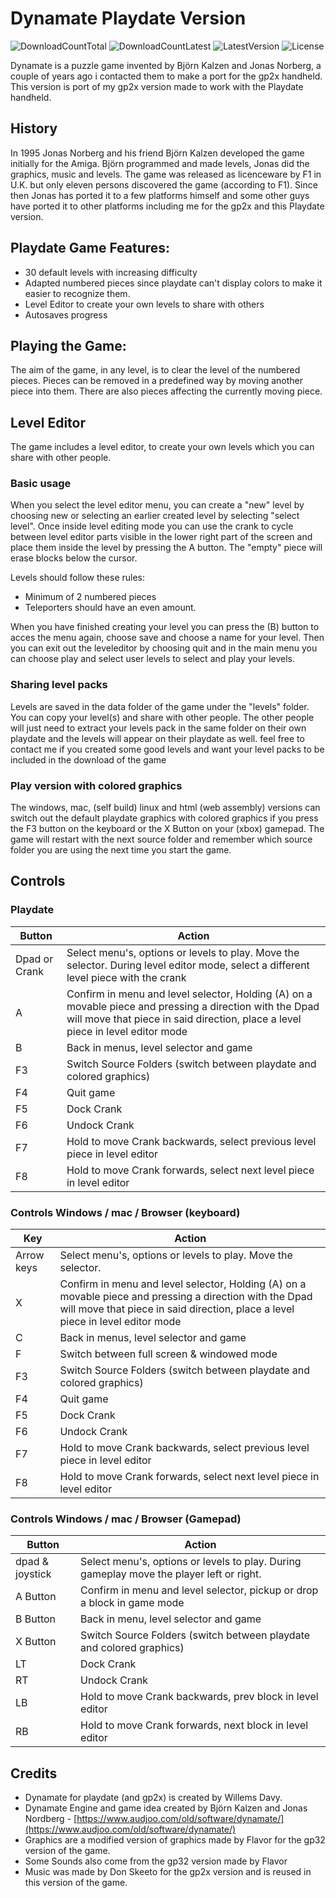 # Dynamate Playdate Version
![DownloadCountTotal](https://img.shields.io/github/downloads/joyrider3774/dynamate_playdate/total?label=total%20downloads&style=plastic) ![DownloadCountLatest](https://img.shields.io/github/downloads/joyrider3774/dynamate_playdate/latest/total?style=plastic) ![LatestVersion](https://img.shields.io/github/v/tag/joyrider3774/dynamate_playdate?label=Latest%20version&style=plastic) ![License](https://img.shields.io/github/license/joyrider3774/dynamate_playdate?style=plastic)

Dynamate is a puzzle game invented by Björn Kalzen and Jonas Norberg, a couple of years ago i contacted them to make a port for the gp2x handheld.
This version is port of my gp2x version made to work with the Playdate handheld.

## History
In 1995 Jonas Norberg and his friend Björn Kalzen developed the game initially for the Amiga.
Björn programmed and made levels, Jonas did the graphics, music and levels.
The game was released as licenceware by F1 in U.K. but only eleven persons discovered the game (according to F1). 
Since then Jonas has ported it to a few platforms himself and some other guys have ported it to other platforms including me for the gp2x and this Playdate version.

## Playdate Game Features:
- 30 default levels with increasing difficulty
- Adapted numbered pieces since playdate can't display colors to make it easier to recognize them.
- Level Editor to create your own levels to share with others
- Autosaves progress

## Playing the Game:
The aim of the game, in any level, is to clear the level of the numbered pieces. 
Pieces can be removed in a predefined way by moving another piece into them.
There are also pieces affecting the currently moving piece.

## Level Editor
The game includes a level editor, to create your own levels which you can share with other people.

### Basic usage
When you select the level editor menu, you can create a "new" level by choosing new or selecting an earlier created level by selecting "select level". 
Once inside level editing mode you can use the crank to cycle between level editor parts visible in the lower right part of the screen and place them inside the level by pressing the A button. The "empty" piece will erase blocks below the cursor.

Levels should follow these rules:
- Minimum of 2 numbered pieces
- Teleporters should have an even amount.

When you have finished creating your level you can press the (B) button to acces the menu again, choose save and choose a name for your level. Then you can exit out the leveleditor by choosing quit and in the main menu you can choose play and select user levels to select and play your levels.

### Sharing level packs
Levels are saved in the data folder of the game under the "levels" folder. You can copy your level(s)  and share with other people.
The other people will just need to extract your levels pack in the same folder on their own playdate and the levels will appear on their playdate as well. 
feel free to contact me if you created some good levels and want your level packs to be included in the download of the game

### Play version with colored graphics
The windows, mac, (self build) linux and html (web assembly) versions can switch out the default playdate graphics with colored graphics if you press the F3 button on the keyboard or the X Button on your (xbox) gamepad. 
The game will restart with the next source folder and remember which source folder you are using the next time you start the game.


## Controls 

### Playdate
| Button | Action |
| ------ | ------ |
| Dpad or Crank | Select menu's, options or levels to play. Move the selector. During level editor mode, select a different level piece with the crank |
| A | Confirm in menu and level selector, Holding (A) on a movable piece and pressing a direction with the Dpad will move that piece in said direction, place a level piece in level editor mode |
| B | Back in menus, level selector and game |
| F3 | Switch Source Folders (switch between playdate and colored graphics) |
| F4 | Quit game |
| F5 | Dock Crank |
| F6 | Undock Crank |
| F7 | Hold to move Crank backwards, select previous level piece in level editor |
| F8 | Hold to move Crank forwards, select next level piece in level editor |

### Controls Windows / mac / Browser (keyboard)
| Key | Action |
| ------ | ------ |
| Arrow keys | Select menu's, options or levels to play. Move the selector. |
| X | Confirm in menu and level selector, Holding (A) on a movable piece and pressing a direction with the Dpad will move that piece in said direction, place a level piece in level editor mode |
| C | Back in menus, level selector and game |
| F | Switch between full screen & windowed mode |
| F3 | Switch Source Folders (switch between playdate and colored graphics) |
| F4 | Quit game |
| F5 | Dock Crank |
| F6 | Undock Crank |
| F7 | Hold to move Crank backwards, select previous level piece in level editor |
| F8 | Hold to move Crank forwards, select next level piece in level editor |

### Controls Windows / mac / Browser (Gamepad)
| Button | Action |
| ------ | ------ |
| dpad & joystick | Select menu's, options or levels to play. During gameplay move the player left or right. |
| A Button | Confirm in menu and level selector, pickup or drop a block in game mode |
| B Button | Back in menu, level selector and game |
| X Button | Switch Source Folders (switch between playdate and colored graphics) |
| LT | Dock Crank |
| RT | Undock Crank |
| LB | Hold to move Crank backwards, prev block in level editor |
| RB | Hold to move Crank forwards, next block in level editor |


## Credits
- Dynamate for playdate (and gp2x) is created by Willems Davy.
- Dynamate Engine and game idea created by Björn Kalzen and Jonas Nordberg - [https://www.audjoo.com/old/software/dynamate/](https://www.audjoo.com/old/software/dynamate/)
- Graphics are a modified version of graphics made by Flavor for the gp32 version of the game.
- Some Sounds also come from the gp32 version made by Flavor
- Music was made by Don Skeeto for the gp2x version and is reused in this version of the game.
